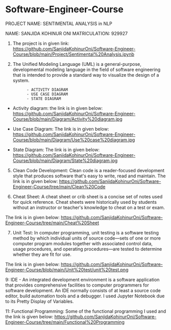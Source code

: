 # Software-Engineer-Course

PROJECT NAME: SENTIMENTAL ANALYSIS in NLP 


NAME: SANJIDA KOHINUR ONI
MATRICULATION: 929927

1. The project is in given link:
https://github.com/SanjidaKohinurOni/Software-Engineer-Course/blob/main/Project/Sentimental%20Analysis.ipynb

2. The Unified Modeling Language (UML) is a general-purpose, developmental modeling language in the field of software engineering that is intended to provide a standard way to visualize the design of a system.

             - ACTIVITY DIAGRAM
             - USE CASE DIAGRAM
             - STATE DIAGRAM
            
            
- Activity diagram: the link is in given below:
https://github.com/SanjidaKohinurOni/Software-Engineer-Course/blob/main/Diagram/Activity%20diagram.jpg

- Use Case Diagram: The link is in given below:
https://github.com/SanjidaKohinurOni/Software-Engineer-Course/blob/main/Diagram/Use%20case%20diagram.jpg

- State Diagram: The link is in given below:
https://github.com/SanjidaKohinurOni/Software-Engineer-Course/blob/main/Diagram/State%20diagram.jpg


5. Clean Code Development: Clean code is a reader-focused development style that produces software that's easy to write, read and maintain.
The link is in given below: 
https://github.com/SanjidaKohinurOni/Software-Engineer-Course/tree/main/Clean%20Code

6. Cheat Sheet: A cheat sheet or crib sheet is a concise set of notes used for quick reference. Cheat sheets were historically used by students without an instructor or teacher's knowledge to cheat on a test or exam.

The link is in given below: 
https://github.com/SanjidaKohinurOni/Software-Engineer-Course/tree/main/Cheat%20Sheet

7. Unit Test: In computer programming, unit testing is a software testing method by which individual units of source code—sets of one or more computer program modules together with associated control data, usage procedures, and operating procedures—are tested to determine whether they are fit for use.

The link is in given below:
https://github.com/SanjidaKohinurOni/Software-Engineer-Course/blob/main/Unit%20test/unit%20test.png

9: IDE - An integrated development environment is a software application that provides comprehensive facilities to computer programmers for software development. An IDE normally consists of at least a source code editor, build automation tools and a debugger. I used Jupyter Notebook due to its Pretty Display of Variables.

11: Functional Programming: Some of the functional programming I used and the link is given below:
https://github.com/SanjidaKohinurOni/Software-Engineer-Course/tree/main/Functional%20Programming
